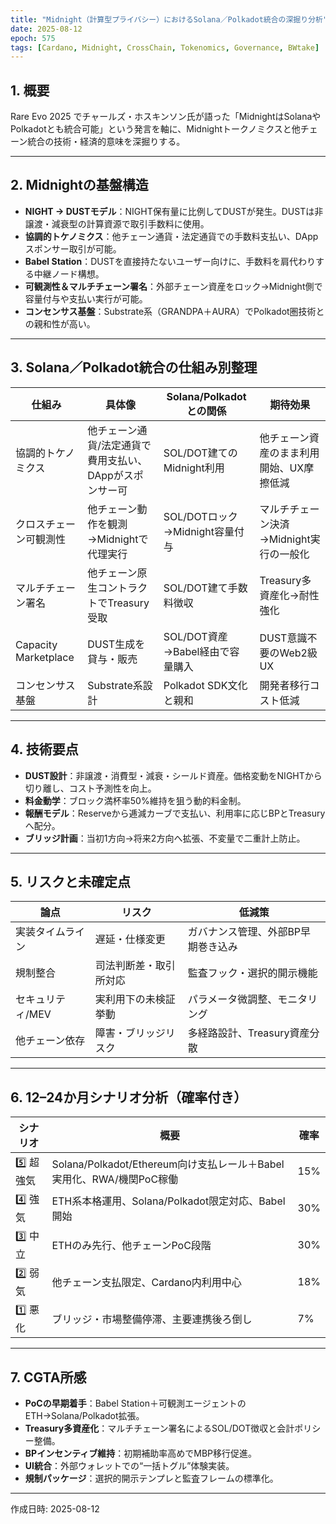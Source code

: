 ```yaml
---
title: "Midnight（計算型プライバシー）におけるSolana／Polkadot統合の深掘り分析"
date: 2025-08-12
epoch: 575
tags: [Cardano, Midnight, CrossChain, Tokenomics, Governance, BWtake]
---
```


## 1. 概要
Rare Evo 2025 でチャールズ・ホスキンソン氏が語った「MidnightはSolanaやPolkadotとも統合可能」という発言を軸に、Midnightトークノミクスと他チェーン統合の技術・経済的意味を深掘りする。

---

## 2. Midnightの基盤構造
- **NIGHT → DUSTモデル**：NIGHT保有量に比例してDUSTが発生。DUSTは非譲渡・減衰型の計算資源で取引手数料に使用。
- **協調的トケノミクス**：他チェーン通貨・法定通貨での手数料支払い、DAppスポンサー取引が可能。
- **Babel Station**：DUSTを直接持たないユーザー向けに、手数料を肩代わりする中継ノード構想。
- **可観測性＆マルチチェーン署名**：外部チェーン資産をロック→Midnight側で容量付与や支払い実行が可能。
- **コンセンサス基盤**：Substrate系（GRANDPA＋AURA）でPolkadot圏技術との親和性が高い。

---

## 3. Solana／Polkadot統合の仕組み別整理
| 仕組み | 具体像 | Solana/Polkadotとの関係 | 期待効果 |
|---|---|---|---|
| 協調的トケノミクス | 他チェーン通貨/法定通貨で費用支払い、DAppがスポンサー可 | SOL/DOT建てのMidnight利用 | 他チェーン資産のまま利用開始、UX摩擦低減 |
| クロスチェーン可観測性 | 他チェーン動作を観測→Midnightで代理実行 | SOL/DOTロック→Midnight容量付与 | マルチチェーン決済→Midnight実行の一般化 |
| マルチチェーン署名 | 他チェーン原生コントラクトでTreasury受取 | SOL/DOT建て手数料徴収 | Treasury多資産化→耐性強化 |
| Capacity Marketplace | DUST生成を貸与・販売 | SOL/DOT資産→Babel経由で容量購入 | DUST意識不要のWeb2級UX |
| コンセンサス基盤 | Substrate系設計 | Polkadot SDK文化と親和 | 開発者移行コスト低減 |

---

## 4. 技術要点
- **DUST設計**：非譲渡・消費型・減衰・シールド資産。価格変動をNIGHTから切り離し、コスト予測性を向上。
- **料金動学**：ブロック満杯率50%維持を狙う動的料金制。
- **報酬モデル**：Reserveから逓減カーブで支払い、利用率に応じBPとTreasuryへ配分。
- **ブリッジ計画**：当初1方向→将来2方向へ拡張、不変量で二重計上防止。

---

## 5. リスクと未確定点
| 論点 | リスク | 低減策 |
|---|---|---|
| 実装タイムライン | 遅延・仕様変更 | ガバナンス管理、外部BP早期巻き込み |
| 規制整合 | 司法判断差・取引所対応 | 監査フック・選択的開示機能 |
| セキュリティ/MEV | 実利用下の未検証挙動 | パラメータ微調整、モニタリング |
| 他チェーン依存 | 障害・ブリッジリスク | 多経路設計、Treasury資産分散 |

---

## 6. 12–24か月シナリオ分析（確率付き）
| シナリオ | 概要 | 確率 |
|---|---|---|
| 5️⃣ 超強気 | Solana/Polkadot/Ethereum向け支払レール＋Babel実用化、RWA/機関PoC稼働 | 15% |
| 4️⃣ 強気 | ETH系本格運用、Solana/Polkadot限定対応、Babel開始 | 30% |
| 3️⃣ 中立 | ETHのみ先行、他チェーンPoC段階 | 30% |
| 2️⃣ 弱気 | 他チェーン支払限定、Cardano内利用中心 | 18% |
| 1️⃣ 悪化 | ブリッジ・市場整備停滞、主要連携後ろ倒し | 7% |

---

## 7. CGTA所感
- **PoCの早期着手**：Babel Station＋可観測エージェントのETH→Solana/Polkadot拡張。
- **Treasury多資産化**：マルチチェーン署名によるSOL/DOT徴収と会計ポリシー整備。
- **BPインセンティブ維持**：初期補助率高めでMBP移行促進。
- **UI統合**：外部ウォレットでの“一括トグル”体験実装。
- **規制パッケージ**：選択的開示テンプレと監査フレームの標準化。

---
作成日時: 2025-08-12

